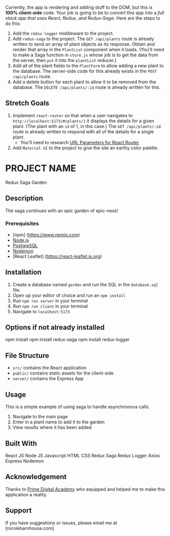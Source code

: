 Currently, the app is rendering and adding stuff to the DOM, but this is **100% client-side** code. Your job is going to be to convert this app into a _full stack app that uses React, Redux, and Redux-Saga_. Here are the steps to do this:

1. Add the `redux-logger` middleware to the project.
2. Add `redux-saga` to the project. The `GET /api/plants` route is already written to send an array of plant objects as its response. Obtain and render that array in the `PlantList` component when it loads. (You'll need to make a Saga function in `store.js` whose job is to get the data from the server, then `put` it into the `plantList` reducer.)
3. Add all of the plant fields to the `PlantForm` to allow adding a new plant to the database. The server-side code for this already exists in the `POST /api/plants` route.
4. Add a delete button for each plant to allow it to be removed from the database. The `DELETE /api/plants/:id` route is already written for this.

## Stretch Goals

1. Implement `react-router` so that when a user navigates to `http://localhost:5173/#/plants/1` it displays the details for a given plant. (The plant with an `id` of 1, in this case.) The `GET /api/plants/:id` route is already written to respond with all of the details for a single plant.
   - You'll need to research [URL Parameters for React Router](https://v5.reactrouter.com/web/example/url-params)
2. Add `Material UI` to the project to give the site an earthy color palette.

# PROJECT NAME

Redux Saga Garden

## Description

The saga continues with an epic garden of epic-ness!

### Prerequisites

- [npm] (https://www.npmjs.com)
- [Node.js](https://nodejs.org/en/)
- [PostgreSQL](https://www.postgresql.org)
- [Nodemon](https://nodemon.io)
- [React Leaflet] (https://react-leaflet.js.org)

## Installation

1. Create a database named `garden` and run the SQL in the `database.sql` file.
2. Open up your editor of choice and run an `npm install`
3. Run `npm run server` in your terminal
4. Run `npm run client` in your terminal
5. Navigate to `localhost:5173`

## Options if not already installed

npm install
npm install redux-saga
npm install redux-logger

## File Structure

- `src/` contains the React application
- `public/` contains static assets for the client-side
- `server/` contains the Express App

## Usage

This is a simple example of using saga to handle asynchronous calls.

1. Navigate to the main page
2. Enter in a plant name to add it to the garden
3. View results where it has been added

## Built With

React JS
Node JS
Javascript
HTML
CSS
Redux Saga
Redux Logger
Axios
Express
Nodemon

## Acknowledgement

Thanks to [Prime Digital Academy](www.primeacademy.io) who equipped and helped me to make this application a reality.

## Support

If you have suggestions or issues, please email me at [nicolebarnhouse.com]
